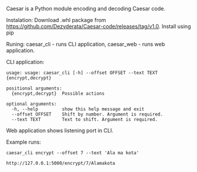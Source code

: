 Caesar is a Python module encoding and decoding Caesar code.

Instalation:
	Download .whl package from https://github.com/Dezyderata/Caesar-code/releases/tag/v1.0.
	Install using pip

Runing:
	caesar_cli - runs CLI application,
	caesar_web - runs web application.

CLI application:
	 
	usage: usage: caesar_cli [-h] --offset OFFSET --text TEXT {encrypt,decrypt}

	positional arguments:
	  {encrypt,decrypt}  Possible actions

	optional arguments:
	  -h, --help         show this help message and exit
	  --offset OFFSET    Shift by number. Argument is required.
	  --text TEXT        Text to shift. Argument is required.

Web application shows listening port in CLI.

Example runs:
	
	caesar_cli encrypt --offset 7 --text 'Ala ma kota'
	
	http://127.0.0.1:5000/encrypt/7/Alamakota
	
	
	
	

